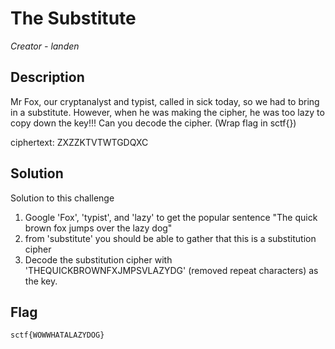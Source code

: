 # The Substitute

*Creator - landen*

## Description
Mr Fox, our cryptanalyst and typist, called in sick today, so we had to bring in a substitute. However, when he was making the cipher, he was too lazy to copy down the key!!! Can you decode the cipher. (Wrap flag in sctf{})

ciphertext: ZXZZKTVTWTGDQXC


## Solution
Solution to this challenge
1. Google 'Fox', 'typist', and 'lazy' to get the popular sentence "The quick brown fox jumps over the lazy dog"
2. from 'substitute' you should be able to gather that this is a substitution cipher
3. Decode the substitution cipher with 'THEQUICKBROWNFXJMPSVLAZYDG' (removed repeat characters) as the key.

## Flag
`sctf{WOWWHATALAZYDOG}`